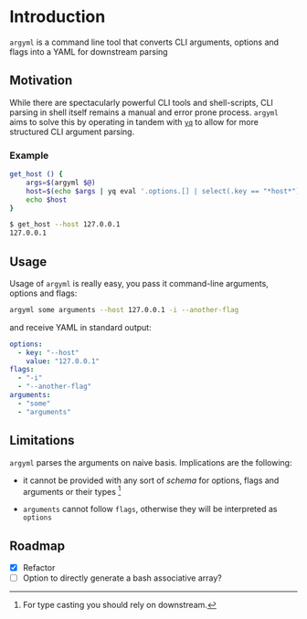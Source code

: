 # Introduction

`argyml` is a command line tool that converts CLI arguments, options and flags into a YAML for downstream parsing

## Motivation

While there are spectacularly powerful CLI tools and shell-scripts, CLI parsing in shell itself remains a manual and error prone process.
`argyml` aims to solve this by operating in tandem with [`yq`](https://github.com/mikefarah/yq) to allow for more structured CLI argument parsing.

### Example

```zsh
get_host () {
    args=$(argyml $@)
    host=$(echo $args | yq eval '.options.[] | select(.key == "*host*") | .value' )
    echo $host
}
```

```sh
$ get_host --host 127.0.0.1
127.0.0.1
```

## Usage

Usage of `argyml` is really easy, you pass it command-line arguments, options and flags:

```sh
argyml some arguments --host 127.0.0.1 -i --another-flag
```
and receive YAML in standard output:

```yaml
options:
  - key: "--host"
    value: "127.0.0.1"
flags:
  - "-i"
  - "--another-flag"
arguments:
  - "some"
  - "arguments"
```



## Limitations

`argyml` parses the arguments on naive basis. Implications are the following:

- it cannot be provided with any sort of *schema* for options, flags and arguments or their types [^1]

- `arguments` cannot follow `flags`, otherwise they will be interpreted as `options`

## Roadmap

- [x] Refactor
- [ ] Option to directly generate a bash associative array?

[^1]: For type casting you should rely on downstream.
